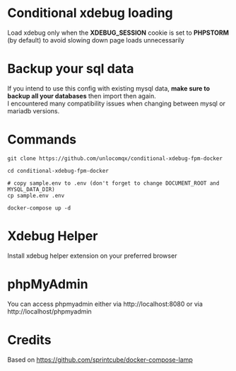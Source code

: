 # Conditional xdebug loading

Load xdebug only when the **XDEBUG_SESSION** cookie is set to **PHPSTORM** (by default) to avoid slowing down page loads unnecessarily

# Backup your sql data
If you intend to use this config with existing mysql data, **make sure to backup all your databases** then import then again.  
I encountered many compatibility issues when changing between mysql or mariadb versions.

# Commands
```shell script
git clone https://github.com/unlocomqx/conditional-xdebug-fpm-docker

cd conditional-xdebug-fpm-docker

# copy sample.env to .env (don't forget to change DOCUMENT_ROOT and MYSQL_DATA_DIR)
cp sample.env .env

docker-compose up -d
```

# Xdebug Helper
Install xdebug helper extension on your preferred browser

# phpMyAdmin
You can access phpmyadmin either via http://localhost:8080 or via http://localhost/phpmyadmin

# Credits
Based on https://github.com/sprintcube/docker-compose-lamp 
